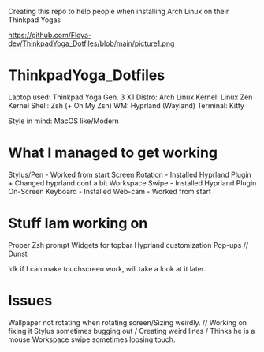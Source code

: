 Creating this repo to help people when installing Arch Linux on their Thinkpad Yogas

https://github.com/Floya-dev/ThinkpadYoga_Dotfiles/blob/main/picture1.png

# ThinkpadYoga_Dotfiles
Laptop used: Thinkpad Yoga Gen. 3 X1
Distro: Arch Linux
Kernel: Linux Zen Kernel
Shell: Zsh (+ Oh My Zsh)
WM: Hyprland (Wayland)
Terminal: Kitty

Style in mind: MacOS like/Modern

# What I managed to get working
Stylus/Pen - Worked from start
Screen Rotation - Installed Hyprland Plugin + Changed hyprland.conf a bit
Workspace Swipe - Installed Hyprland Plugin
On-Screen Keyboard - Installed
Web-cam - Worked from start

# Stuff Iam working on
Proper Zsh prompt
Widgets for topbar
Hyprland customization
Pop-ups // Dunst

Idk if I can make touchscreen work, will take a look at it later.

# Issues
Wallpaper not rotating when rotating screen/Sizing weirdly. // Working on fixing it
Stylus sometimes bugging out / Creating weird lines / Thinks he is a mouse
Workspace swipe sometimes loosing touch.
